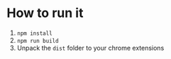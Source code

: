 # How to run it

1. `npm install`
2. `npm run build`
3. Unpack the `dist` folder to your chrome extensions